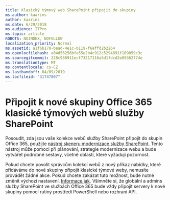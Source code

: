 ```yaml
---
title: Klasický týmový web SharePoint připojit do skupiny
ms.author: kaarins
author: kaarins
ms.date: 6/29/2018
ms.audience: ITPro
ms.topic: article
ROBOTS: NOINDEX, NOFOLLOW
localization_priority: Normal
ms.assetid: a1f6b170-bead-4e1c-b119-f6affd2b2264
ms.openlocfilehash: a04d56256bfa55e2b4c912c5294891f109059c3c
ms.sourcegitcommit: 228c986911ecf73217116a5d1fdcd2e89362774e
ms.translationtype: MT
ms.contentlocale: cs-CZ
ms.lasthandoff: 04/09/2019
ms.locfileid: "31747807"
---
```

# <a name="connect-classic-sharepoint-team-sites-to-new-office-365-groups"></a>Připojit k nové skupiny Office 365 klasické týmových webů služby SharePoint

Posoudit, zda jsou vaše kolekce webů služby SharePoint připojit do skupin Office 365, použijte [nástroj skeneru modernizace služby SharePoint](https://go.microsoft.com/fwlink/?linkid=873066). Tento nástroj může pomoci při plánování, strategie modernizace webu a bude vytvářet podrobné sestavy, včetně oblastí, které vyžadují pozornost.
  
Pokud chcete povolit správcům kolekcí webů z nový příkaz nabídky, které přidáváme do nové skupiny připojit klasické týmové weby, nemusíte provádět žádné akce. Pokud chcete zakázat tuto možnost, bude nutné změnit výchozí nastavení. [Informace jak](https://go.microsoft.com/fwlink/?linkid=2004316). Všimněte si, že globální a admins služby SharePoint ve službách Office 365 bude vždy připojit servery k nové skupiny pomocí rutiny prostředí PowerShell nebo rozhraní API.
  

